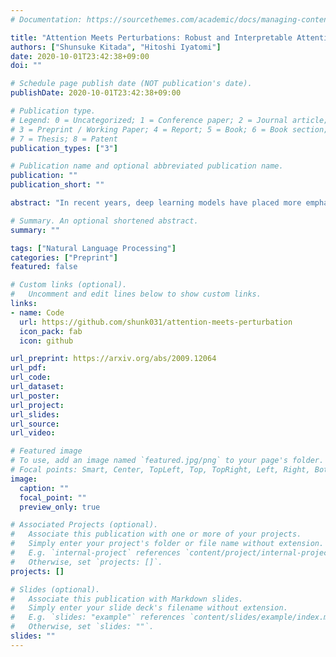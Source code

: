 ```yaml
---
# Documentation: https://sourcethemes.com/academic/docs/managing-content/

title: "Attention Meets Perturbations: Robust and Interpretable Attention with Adversarial Training"
authors: ["Shunsuke Kitada", "Hitoshi Iyatomi"]
date: 2020-10-01T23:42:38+09:00
doi: ""

# Schedule page publish date (NOT publication's date).
publishDate: 2020-10-01T23:42:38+09:00

# Publication type.
# Legend: 0 = Uncategorized; 1 = Conference paper; 2 = Journal article;
# 3 = Preprint / Working Paper; 4 = Report; 5 = Book; 6 = Book section;
# 7 = Thesis; 8 = Patent
publication_types: ["3"]

# Publication name and optional abbreviated publication name.
publication: ""
publication_short: ""

abstract: "In recent years, deep learning models have placed more emphasis on the interpretability and robustness of models. The attention mechanism is an important technique that contributes to these elements and is widely used, especially in the natural language processing (NLP) field. Adversarial training (AT) is a powerful regularization technique for enhancing the robustness of neural networks and has been successful in many applications. The application of AT to the attention mechanism is expected to be highly effective, but there is little research on this. In this paper, we propose a new general training technique for NLP tasks, using AT for attention (Attention AT) and more interpretable adversarial training for attention (Attention iAT). Our proposals improved both the prediction performance and interpretability of the model by applying AT to the attention mechanisms. In particular, Attention iAT enhances those advantages by introducing adversarial perturbation, which differentiates the attention of sentences where it is unclear which words are important. We performed various NLP tasks on ten open datasets and compared the performance of our techniques to a recent model using attention mechanisms. Our experiments revealed that AT for attention mechanisms, especially Attention iAT, demonstrated (1) the best prediction performance in nine out of ten tasks and (2) more interpretable attention (i.e., the resulting attention correlated more strongly with gradient-based word importance) for all tasks. Additionally, our techniques are (3) much less dependent on perturbation size in AT. Our code and more results are available at [this https URL](https://github.com/shunk031/attention-meets-perturbation)"

# Summary. An optional shortened abstract.
summary: ""

tags: ["Natural Language Processing"]
categories: ["Preprint"]
featured: false

# Custom links (optional).
#   Uncomment and edit lines below to show custom links.
links:
- name: Code
  url: https://github.com/shunk031/attention-meets-perturbation
  icon_pack: fab
  icon: github

url_preprint: https://arxiv.org/abs/2009.12064
url_pdf:
url_code:
url_dataset:
url_poster:
url_project:
url_slides:
url_source:
url_video:

# Featured image
# To use, add an image named `featured.jpg/png` to your page's folder. 
# Focal points: Smart, Center, TopLeft, Top, TopRight, Left, Right, BottomLeft, Bottom, BottomRight.
image:
  caption: ""
  focal_point: ""
  preview_only: true

# Associated Projects (optional).
#   Associate this publication with one or more of your projects.
#   Simply enter your project's folder or file name without extension.
#   E.g. `internal-project` references `content/project/internal-project/index.md`.
#   Otherwise, set `projects: []`.
projects: []

# Slides (optional).
#   Associate this publication with Markdown slides.
#   Simply enter your slide deck's filename without extension.
#   E.g. `slides: "example"` references `content/slides/example/index.md`.
#   Otherwise, set `slides: ""`.
slides: ""
---
```


